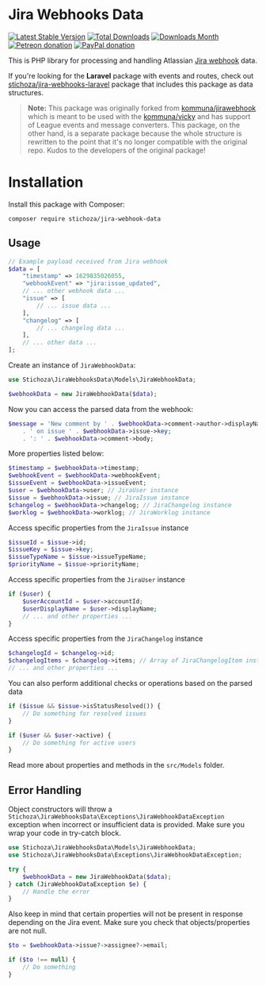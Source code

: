 Jira Webhooks Data
==================

[![Latest Stable Version](https://img.shields.io/packagist/v/Stichoza/jira-webhooks-data.svg)](https://packagist.org/packages/stichoza/jira-webhooks-data) [![Total Downloads](https://img.shields.io/packagist/dt/Stichoza/jira-webhooks-data.svg)](https://packagist.org/packages/stichoza/jira-webhooks-data) [![Downloads Month](https://img.shields.io/packagist/dm/Stichoza/jira-webhooks-data.svg)](https://packagist.org/packages/stichoza/jira-webhooks-data) [![Petreon donation](https://img.shields.io/badge/patreon-donate-orange.svg)](https://www.patreon.com/stichoza) [![PayPal donation](https://img.shields.io/badge/paypal-donate-blue.svg)](https://paypal.me/stichoza)

This is PHP library for processing and handling Atlassian [Jira webhook](https://developer.atlassian.com/jiradev/jira-apis/webhooks) data.

If you're looking for the **Laravel** package with events and routes, check out [stichoza/jira-webhooks-laravel](https://github.com/Stichoza/jira-webhooks-laravel) package that includes this package as data structures.

> **Note:** This package was originally forked from [kommuna/jirawebhook](https://github.com/kommuna/jirawebhook) which is meant to be used with the [kommuna/vicky](https://github.com/kommuna/vicky) and has support of League events and message converters. This package, on the other hand, is a separate package because the whole structure is rewritten to the point that it's no longer compatible with the original repo. Kudos to the developers of the original package!

# Installation

Install this package with Composer:

```
composer require stichoza/jira-webhook-data
```

## Usage  

```php
// Example payload received from Jira webhook
$data = [
    "timestamp" => 1629835026055,
    "webhookEvent" => "jira:issue_updated",
    // ... other webhook data ...
    "issue" => [
        // ... issue data ...
    ],
    "changelog" => [
        // ... changelog data ...
    ],
    // ... other data ...
];
```

Create an instance of `JiraWebhookData`:
```php
use Stichoza\JiraWebhooksData\Models\JiraWebhookData;

$webhookData = new JiraWebhookData($data);
```

Now you can access the parsed data from the webhook:

```php
$message = 'New comment by ' . $webhookData->comment->author->displayName
    . ' on issue ' . $webhookData->issue->key;
    . ': ' . $webhookData->comment->body;
```

More properties listed below:

```php
$timestamp = $webhookData->timestamp;
$webhookEvent = $webhookData->webhookEvent;
$issueEvent = $webhookData->issueEvent;
$user = $webhookData->user; // JiraUser instance
$issue = $webhookData->issue; // JiraIssue instance
$changelog = $webhookData->changelog; // JiraChangelog instance
$worklog = $webhookData->worklog; // JiraWorklog instance
```

Access specific properties from the `JiraIssue` instance

```php
$issueId = $issue->id;
$issueKey = $issue->key;
$issueTypeName = $issue->issueTypeName;
$priorityName = $issue->priorityName;
```

Access specific properties from the `JiraUser` instance

```php
if ($user) {
    $userAccountId = $user->accountId;
    $userDisplayName = $user->displayName;
    // ... and other properties ...
}
```

Access specific properties from the `JiraChangelog` instance

```php
$changelogId = $changelog->id;
$changelogItems = $changelog->items; // Array of JiraChangelogItem instances
// ... and other properties ...
```

You can also perform additional checks or operations based on the parsed data

```php
if ($issue && $issue->isStatusResolved()) {
    // Do something for resolved issues
}

if ($user && $user->active) {
    // Do something for active users
}
```

Read more about properties and methods in the `src/Models` folder.

## Error Handling

Object constructors will throw a `Stichoza\JiraWebhooksData\Exceptions\JiraWebhookDataException` exception when incorrect or insufficient data is provided. Make sure you wrap your code in try-catch block.

```php
use Stichoza\JiraWebhooksData\Models\JiraWebhookData;
use Stichoza\JiraWebhooksData\Exceptions\JiraWebhookDataException;

try {
    $webhookData = new JiraWebhookData($data);
} catch (JiraWebhookDataException $e) {
    // Handle the error
}
```

Also keep in mind that certain properties will not be present in response depending on the Jira event. Make sure you check that objects/properties are not null.

```php
$to = $webhookData->issue?->assignee?->email;

if ($to !== null) {
    // Do something
}
```
